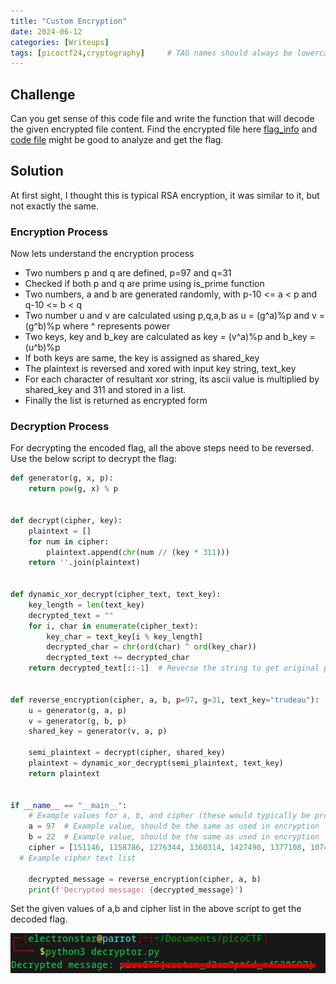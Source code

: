 ```yaml
---
title: "Custom Encryption"
date: 2024-06-12
categories: [Writeups]
tags: [picoctf24,cryptography]     # TAG names should always be lowercase
---
```


## Challenge

Can you get sense of this code file and write the function that will decode the given encrypted file content.
Find the encrypted file here [flag_info](https://artifacts.picoctf.net/c_titan/16/enc_flag) and [code file](https://artifacts.picoctf.net/c_titan/16/custom_encryption.py) might be good to analyze and get the flag.

## Solution

At first sight, I thought this is typical RSA encryption, it was similar to it, but not exactly the same.

### Encryption Process

Now lets understand the encryption process

- Two numbers p and q are defined, p=97 and q=31
- Checked if both p and q are prime using is_prime function
- Two numbers, a and b are generated randomly, with p-10 <= a < p and q-10 <= b < q
- Two number u and v are calculated using p,q,a,b as u = (g^a)%p and v = (g^b)%p where ^ represents power
- Two keys, key and b_key are calculated as key = (v^a)%p and b_key = (u^b)%p
- If both keys are same, the key is assigned as shared_key
- The plaintext is reversed and xored with input key string, text_key
- For each character of resultant xor string, its ascii value is multiplied by shared_key and 311 and stored in a list.
- Finally the list is returned as encrypted form

### Decryption Process

For decrypting the encoded flag, all the above steps need to be reversed. Use the below script to decrypt the flag:

```python
def generator(g, x, p):
    return pow(g, x) % p


def decrypt(cipher, key):
    plaintext = []
    for num in cipher:
        plaintext.append(chr(num // (key * 311)))
    return ''.join(plaintext)


def dynamic_xor_decrypt(cipher_text, text_key):
    key_length = len(text_key)
    decrypted_text = ""
    for i, char in enumerate(cipher_text):
        key_char = text_key[i % key_length]
        decrypted_char = chr(ord(char) ^ ord(key_char))
        decrypted_text += decrypted_char
    return decrypted_text[::-1]  # Reverse the string to get original plaintext


def reverse_encryption(cipher, a, b, p=97, g=31, text_key="trudeau"):
    u = generator(g, a, p)
    v = generator(g, b, p)
    shared_key = generator(v, a, p)

    semi_plaintext = decrypt(cipher, shared_key)
    plaintext = dynamic_xor_decrypt(semi_plaintext, text_key)
    return plaintext


if __name__ == "__main__":
    # Example values for a, b, and cipher (these would typically be provided)
    a = 97  # Example value, should be the same as used in encryption
    b = 22  # Example value, should be the same as used in encryption
    cipher = [151146, 1158786, 1276344, 1360314, 1427490, 1377108, 1074816, 1074816, 386262, 705348, 0, 1393902, 352674, 83970, 1141992, 0, 369468, 1444284, 16794, 1041228, 403056, 453438, 100764, 100764, 285498, 100764, 436644, 856494, 537408, 822906, 436644, 117558, 201528, 285498]
  # Example cipher text list
    
    decrypted_message = reverse_encryption(cipher, a, b)
    print(f'Decrypted message: {decrypted_message}')
```
Set the given values of a,b and cipher list in the above script to get the decoded flag.

![CS1](/assets/images/2024-06-08/Custom-Encryption-1.png)